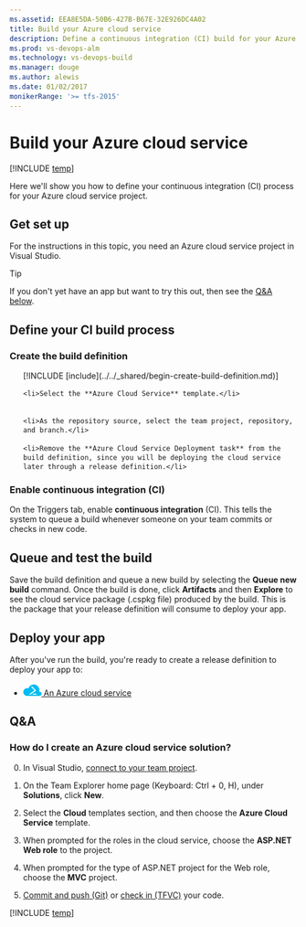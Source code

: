 ```yaml
---
ms.assetid: EEA8E5DA-50B6-427B-B67E-32E926DC4A02
title: Build your Azure cloud service
description: Define a continuous integration (CI) build for your Azure cloud service in VSTS or Microsoft Team Foundation Server (TFS)
ms.prod: vs-devops-alm
ms.technology: vs-devops-build
ms.manager: douge
ms.author: alewis
ms.date: 01/02/2017
monikerRange: '>= tfs-2015'
---
```


# Build your Azure cloud service

[!INCLUDE [temp](../../_shared/version.md)]

Here we'll show you how to define your continuous integration (CI) process for your Azure cloud service project.

## Get set up

For the instructions in this topic, you need an Azure cloud service project in Visual Studio.

> [!TIP]
> If you don't yet have an app but want to try this out, then see the [Q&A below](#new_solution).

## Define your CI build process

### Create the build definition

<ol>
    [!INCLUDE [include](../../_shared/begin-create-build-definition.md)]

    <li>Select the **Azure Cloud Service** template.</li>


    <li>As the repository source, select the team project, repository, and branch.</li>

    <li>Remove the **Azure Cloud Service Deployment task** from the build definition, since you will be deploying the cloud service later through a release definition.</li>
</ol>

### Enable continuous integration (CI)

On the Triggers tab, enable **continuous integration** (CI). This tells the system to queue a build whenever someone on your team commits or checks in new code.

## Queue and test the build

Save the build definition and queue a new build by selecting the **Queue new build** command. Once the build is done, click **Artifacts** and then **Explore** to see the cloud service package (.cspkg file) produced by the build. This is the package that your release definition will consume to deploy your app.

## Deploy your app

After you've run the build, you're ready to create a release definition to deploy your app to:

* <a href="../cd/deploy-cloudservice-cloudservice.md"><img src="../../tasks/deploy/_img/azure-cloud-service-deployment-icon.png"/> An Azure cloud service</a>

## Q&A

<!-- BEGINSECTION class="md-qanda" -->

<h3 id="new_solution">How do I create an Azure cloud service solution?</h3>

0. In Visual Studio, [connect to your team project](../../../user-guide/connect-team-projects.md#visual-studio).

0. On the Team Explorer home page (Keyboard: Ctrl + 0, H), under **Solutions**, click **New**.

0. Select the **Cloud** templates section, and then choose the **Azure Cloud Service** template.

0. When prompted for the roles in the cloud service, choose the **ASP.NET Web role** to the project.

0. When prompted for the type of ASP.NET project for the Web role, choose the **MVC** project.

0. [Commit and push (Git)](../../../git/share-your-code-in-git-vs.md) or [check in (TFVC)](../../../tfvc/share-your-code-in-tfvc-vs.md) your code.

[!INCLUDE [temp](../../_shared/qa-versions.md)]

<!-- ENDSECTION -->
